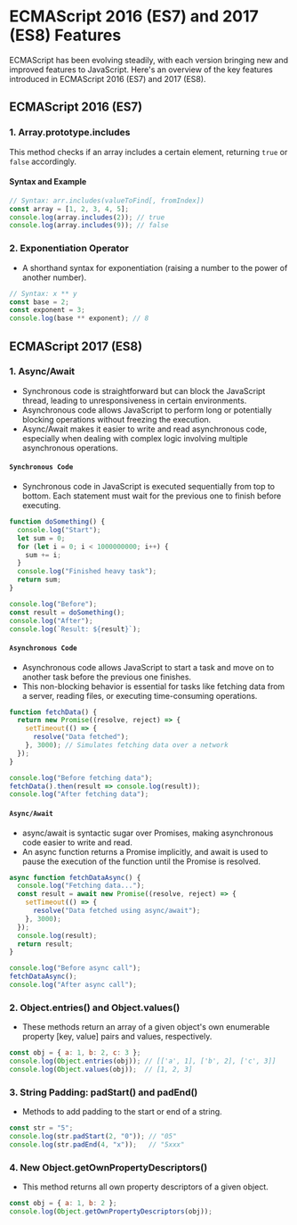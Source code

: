 # ECMAScript 2016 (ES7) and 2017 (ES8) Features

ECMAScript has been evolving steadily, with each version bringing new and improved features to JavaScript. Here's an overview of the key features introduced in ECMAScript 2016 (ES7) and 2017 (ES8).

## ECMAScript 2016 (ES7)

### 1. Array.prototype.includes

This method checks if an array includes a certain element, returning `true` or `false` accordingly.

#### Syntax and Example

```javascript
// Syntax: arr.includes(valueToFind[, fromIndex])
const array = [1, 2, 3, 4, 5];
console.log(array.includes(2)); // true
console.log(array.includes(9)); // false
```

### 2. Exponentiation Operator
- A shorthand syntax for exponentiation (raising a number to the power of another number).
```javascript
// Syntax: x ** y
const base = 2;
const exponent = 3;
console.log(base ** exponent); // 8
```

## ECMAScript 2017 (ES8)

### 1. Async/Await
- Synchronous code is straightforward but can block the JavaScript thread, leading to unresponsiveness in certain environments.
- Asynchronous code allows JavaScript to perform long or potentially blocking operations without freezing the execution.
- Async/Await makes it easier to write and read asynchronous code, especially when dealing with complex logic involving multiple asynchronous operations.

#### `Synchronous Code`
- Synchronous code in JavaScript is executed sequentially from top to bottom. Each statement must wait for the previous one to finish before executing.

```javascript
function doSomething() {
  console.log("Start");
  let sum = 0;
  for (let i = 0; i < 1000000000; i++) {
    sum += i;
  }
  console.log("Finished heavy task");
  return sum;
}

console.log("Before");
const result = doSomething();
console.log("After");
console.log(`Result: ${result}`);
```

#### `Asynchronous Code`
- Asynchronous code allows JavaScript to start a task and move on to another task before the previous one finishes. 
- This non-blocking behavior is essential for tasks like fetching data from a server, reading files, or executing time-consuming operations.
```javascript
function fetchData() {
  return new Promise((resolve, reject) => {
    setTimeout(() => {
      resolve("Data fetched");
    }, 3000); // Simulates fetching data over a network
  });
}

console.log("Before fetching data");
fetchData().then(result => console.log(result));
console.log("After fetching data");

```

#### `Async/Await`
- async/await is syntactic sugar over Promises, making asynchronous code easier to write and read. 
- An async function returns a Promise implicitly, and await is used to pause the execution of the function until the Promise is resolved.
```javascript
async function fetchDataAsync() {
  console.log("Fetching data...");
  const result = await new Promise((resolve, reject) => {
    setTimeout(() => {
      resolve("Data fetched using async/await");
    }, 3000);
  });
  console.log(result);
  return result;
}

console.log("Before async call");
fetchDataAsync();
console.log("After async call");
```


### 2. Object.entries() and Object.values()
- These methods return an array of a given object's own enumerable property [key, value] pairs and values, respectively.
```javascript
const obj = { a: 1, b: 2, c: 3 };
console.log(Object.entries(obj)); // [['a', 1], ['b', 2], ['c', 3]]
console.log(Object.values(obj));  // [1, 2, 3]
```

### 3. String Padding: padStart() and padEnd()
- Methods to add padding to the start or end of a string.
```javascript
const str = "5";
console.log(str.padStart(2, "0")); // "05"
console.log(str.padEnd(4, "x"));   // "5xxx"
```

### 4. New Object.getOwnPropertyDescriptors()
- This method returns all own property descriptors of a given object.
```javascript
const obj = { a: 1, b: 2 };
console.log(Object.getOwnPropertyDescriptors(obj));
```



